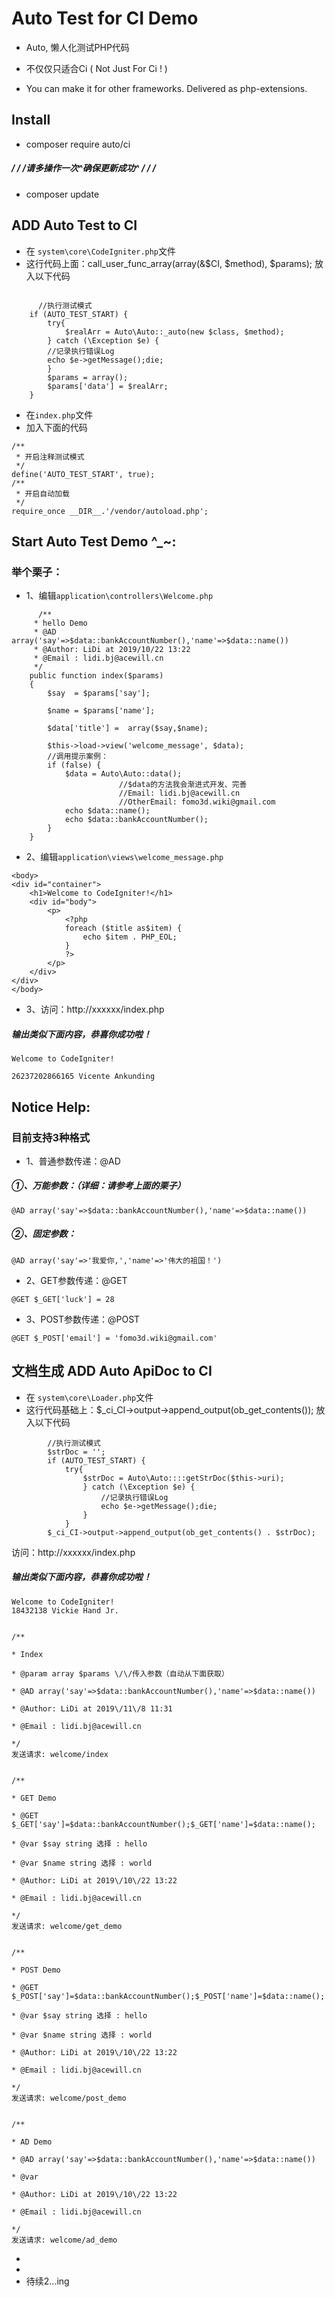 
# Auto Test for CI Demo
* Auto, 懒人化测试PHP代码

* 不仅仅只适合Ci ( Not Just For Ci ! ) 

* You can make it for other frameworks. Delivered as php-extensions.


## Install
* composer require auto/ci
##### / / /请多操作一次^确保更新成功^ / / /
* composer update


## ADD  Auto Test  to CI 
* 在 `system\core\CodeIgniter.php`文件
* 这行代码上面：call_user_func_array(array(&$CI, $method), $params); 放入以下代码
```$php

      //执行测试模式
	if (AUTO_TEST_START) {
		try{
			$realArr = Auto\Auto::_auto(new $class, $method);
		} catch (\Exception $e) {
		//记录执行错误Log
		echo $e->getMessage();die;
		}
		$params = array();
		$params['data'] = $realArr;
	}
```
* 在`index.php`文件
* 加入下面的代码
```
/**
 * 开启注释测试模式
 */
define('AUTO_TEST_START', true);
/**
 * 开启自动加载
 */
require_once __DIR__.'/vendor/autoload.php';
```

## Start Auto Test Demo ^_~:
### 举个栗子：
* 1、编辑`application\controllers\Welcome.php`
```
      /**
	 * hello Demo
	 * @AD array('say'=>$data::bankAccountNumber(),'name'=>$data::name())
	 * @Author: LiDi at 2019/10/22 13:22
	 * @Email : lidi.bj@acewill.cn
	 */
	public function index($params)
	{
		$say  = $params['say'];

		$name = $params['name'];

		$data['title'] =  array($say,$name);

		$this->load->view('welcome_message', $data);
		//调用提示案例：
		if (false) {
			$data = Auto\Auto::data();
                        //$data的方法我会渐进式开发、完善
                        //Email: lidi.bj@acewill.cn
                        //OtherEmail: fomo3d.wiki@gmail.com
			echo $data::name();
			echo $data::bankAccountNumber();
		}
	}
```
* 2、编辑`application\views\welcome_message.php`
```
<body>
<div id="container">
	<h1>Welcome to CodeIgniter!</h1>
	<div id="body">
		<p>
			<?php
			foreach ($title as$item) {
				echo $item . PHP_EOL;
			}
			?>
		</p>
	</div>
</div>
</body>
```
* 3、访问：http://xxxxxx/index.php
##### 输出类似下面内容，恭喜你成功啦！
```
Welcome to CodeIgniter!

26237202866165 Vicente Ankunding
```
## Notice Help:

### 目前支持3种格式
* 1、普通参数传递：@AD 
##### ①、万能参数：（详细：请参考上面的栗子）
```
@AD array('say'=>$data::bankAccountNumber(),'name'=>$data::name())
```
##### ②、固定参数：
```
@AD array('say'=>'我爱你,','name'=>'伟大的祖国！')
```
* 2、GET参数传递：@GET 
```
@GET $_GET['luck'] = 28
```

* 3、POST参数传递：@POST 
```
@GET $_POST['email'] = 'fomo3d.wiki@gmail.com'
```

## 文档生成 ADD   Auto  ApiDoc to CI 
* 在 `system\core\Loader.php`文件
* 这行代码基础上：$_ci_CI->output->append_output(ob_get_contents()); 放入以下代码
```$php
        //执行测试模式
     	$strDoc = '';
     	if (AUTO_TEST_START) {
     		try{
     			$strDoc = Auto\Auto::::getStrDoc($this->uri);
     			} catch (\Exception $e) {
     				//记录执行错误Log
     				echo $e->getMessage();die;
     			}
     		}
     	$_ci_CI->output->append_output(ob_get_contents() . $strDoc);
```
访问：http://xxxxxx/index.php
##### 输出类似下面内容，恭喜你成功啦！
```
Welcome to CodeIgniter!
18432138 Vickie Hand Jr.


/**

* Index

* @param array $params \/\/传入参数（自动从下面获取）

* @AD array('say'=>$data::bankAccountNumber(),'name'=>$data::name())

* @Author: LiDi at 2019\/11\/8 11:31

* @Email : lidi.bj@acewill.cn

*/
发送请求: welcome/index


/**

* GET Demo

* @GET $_GET['say']=$data::bankAccountNumber();$_GET['name']=$data::name();

* @var $say string 选择 : hello

* @var $name string 选择 : world

* @Author: LiDi at 2019\/10\/22 13:22

* @Email : lidi.bj@acewill.cn

*/
发送请求: welcome/get_demo


/**

* POST Demo

* @GET $_POST['say']=$data::bankAccountNumber();$_POST['name']=$data::name();

* @var $say string 选择 : hello

* @var $name string 选择 : world

* @Author: LiDi at 2019\/10\/22 13:22

* @Email : lidi.bj@acewill.cn

*/
发送请求: welcome/post_demo


/**

* AD Demo

* @AD array('say'=>$data::bankAccountNumber(),'name'=>$data::name())

* @var

* @Author: LiDi at 2019\/10\/22 13:22

* @Email : lidi.bj@acewill.cn

*/
发送请求: welcome/ad_demo
```
*
*
* 待续2...ing



